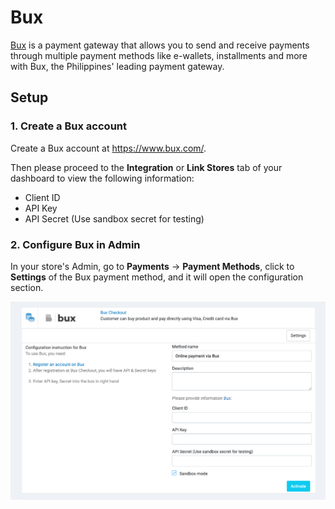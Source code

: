 # Bux

[Bux](https://www.bux.com/) is a payment gateway that allows you to send and receive payments through multiple payment
methods like e-wallets, installments and more with Bux, the Philippines' leading payment gateway.

## Setup

### 1. Create a Bux account

Create a Bux account at https://www.bux.com/.

Then please proceed to the **Integration** or **Link Stores** tab of your dashboard to view the following information:

- Client ID
- API Key
- API Secret (Use sandbox secret for testing)

### 2. Configure Bux in Admin

In your store's Admin, go to **Payments** -> **Payment Methods**, click to **Settings** of the Bux payment method,
and it will open the configuration section.

![Bux](../images/bux-setup.png)
